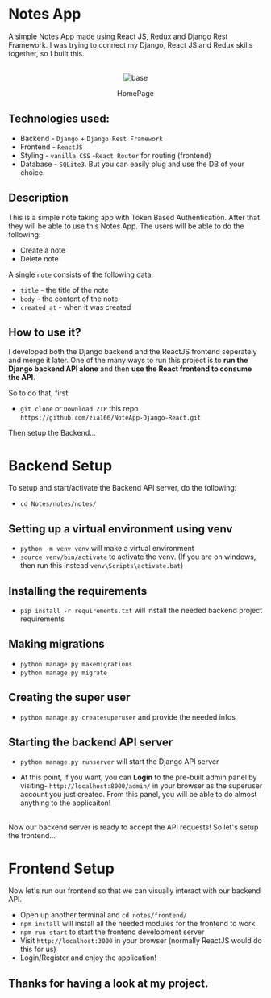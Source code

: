 # Notes App
A simple Notes App made using React JS, Redux and Django Rest Framework. I was trying to connect my Django, React JS and Redux skills together, so I built this.

<br/>

<div align="center"><img src="Home Page.png" alt="base" border="0"><p>HomePage</div>


## Technologies used:

- Backend - `Django` + `Django Rest Framework`
- Frontend - `ReactJS`
- Styling - `vanilla CSS`
-`React Router` for routing (frontend)
- Database - `SQLite3`. But you can easily plug and use the DB of your choice.

## Description

This is a simple note taking app with Token Based Authentication. After that they will be able to use this Notes App. The users will be able to do the following:

- Create a note
- Delete  note


A single `note` consists of the following data:

- `title` - the title of the note
- `body` - the content of the note
- `created_at` - when it was created


## How to use it?

I developed both the Django backend and the ReactJS frontend seperately and merge it later. 
One of the many ways to run this project is to **run the Django backend API alone** and then **use the React frontend to consume the API**.

So to do that, first:

- `git clone` or `Download ZIP` this repo `https://github.com/zia166/NoteApp-Django-React.git`

Then setup the Backend...

# Backend Setup

To setup and start/activate the Backend API server, do the following:

- `cd Notes/notes/notes/`

## Setting up a virtual environment using venv
- `python -m venv venv` will make a virtual environment
- `source venv/bin/activate` to activate the venv. (If you are on windows, then run this instead `venv\Scripts\activate.bat`)

## Installing the requirements
- `pip install -r requirements.txt` will install the needed backend project requirements

## Making migrations
- `python manage.py makemigrations`
- `python manage.py migrate`

## Creating the super user
- `python manage.py createsuperuser` and provide the needed infos

## Starting the backend API server
- `python manage.py runserver` will start the Django API server

- At this point, if you want, you can **Login** to the pre-built admin panel by visiting- `http://localhost:8000/admin/` in your browser as the superuser account you just created. From this panel, you will be able to do almost anything to the applicaiton!

<br/>
Now our backend server is ready to accept the API requests! So let's setup the frontend...
<br/>

# Frontend Setup

Now let's run our frontend so that we can visually interact with our backend API.

- Open up another terminal and `cd notes/frontend/`
- `npm install` will install all the needed modules for the frontend to work
- `npm run start` to start the frontend development server
- Visit `http://localhost:3000` in your browser (normally ReactJS would do this for us)
- Login/Register and enjoy the application!

## Thanks for having a look at my project.
